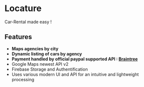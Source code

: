 # Locature

Car-Rental made easy !

## Features
- **Maps agencies by city**
- **Dynamic listing of cars by agency**
- **Payment handled by official paypal supported API : [Braintree](https://www.wordhippo.com/what-is/the-plural-of/agency.html)**
- Google Maps newest API v2
- Firebase Storage and Authentification
- Uses various modern UI and API for an intuitive and lightweight processing 








